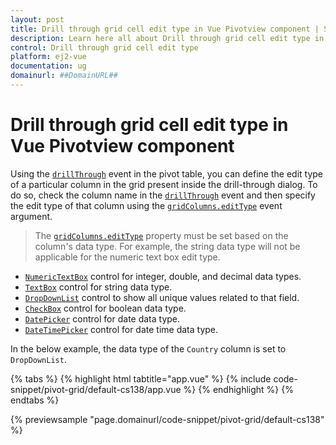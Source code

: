 ```yaml
---
layout: post
title: Drill through grid cell edit type in Vue Pivotview component | Syncfusion
description: Learn here all about Drill through grid cell edit type in Syncfusion Vue Pivotview component of Syncfusion Essential JS 2 and more.
control: Drill through grid cell edit type 
platform: ej2-vue
documentation: ug
domainurl: ##DomainURL##
---
```


# Drill through grid cell edit type in Vue Pivotview component

Using the [`drillThrough`](https://ej2.syncfusion.com/vue/documentation/api/pivotview/#drillthrough) event in the pivot table, you can define the edit type of a particular column in the grid present inside the drill-through dialog. To do so, check the column name in the [`drillThrough`](https://ej2.syncfusion.com/vue/documentation/api/pivotview/#drillthrough) event and then specify the edit type of that column using the [`gridColumns.editType`](https://ej2.syncfusion.com/vue/documentation/api/grid/column/#edittype) event argument.

> The [`gridColumns.editType`](https://ej2.syncfusion.com/vue/documentation/api/grid/column/#edittype) property must be set based on the column's data type. For example, the string data type will not be applicable for the numeric text box edit type.

* [`NumericTextBox`](https://ej2.syncfusion.com/vue/documentation/numerictextbox/) control for integer, double, and decimal data types.
* [`TextBox`](https://ej2.syncfusion.com/vue/documentation/textbox/) control for string data type.
* [`DropDownList`](https://ej2.syncfusion.com/vue/documentation/drop-down-list/) control to show all unique values related to that field.
* [`CheckBox`](https://ej2.syncfusion.com/vue/documentation/check-box/) control for boolean data type.
* [`DatePicker`](https://ej2.syncfusion.com/vue/documentation/datepicker/) control for date data type.
* [`DateTimePicker`](https://ej2.syncfusion.com/vue/documentation/datetimepicker/) control for date time data type.

In the below example, the data type of the `Country` column is set to `DropDownList`.

{% tabs %}
{% highlight html tabtitle="app.vue" %}
{% include code-snippet/pivot-grid/default-cs138/app.vue %}
{% endhighlight %}
{% endtabs %}
        
{% previewsample "page.domainurl/code-snippet/pivot-grid/default-cs138" %}